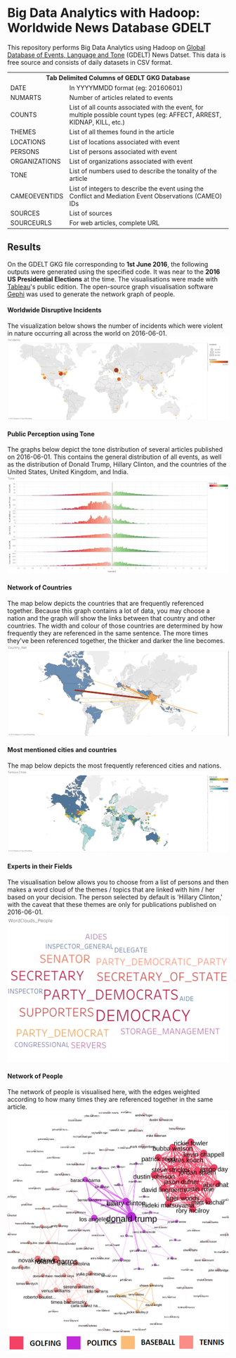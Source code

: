 # Big Data Analytics with Hadoop: Worldwide News Database GDELT
This repository performs Big Data Analytics using Hadoop on [Global Database of Events, Language and Tone](https://www.gdeltproject.org/) (GDELT) News Datset. This data is free source and consists of daily datasets in CSV format.

<table class="tg">
  <tr>
    <th class="tg-c3ow" colspan="2"><span style="font-weight:bold">Tab Delimited Columns of GEDLT GKG Database</span></th>
  </tr>
  <tr>
    <td class="tg-c3ow">DATE</td>
    <td class="tg-c3ow">In YYYYMMDD format (eg: 20160601)</td>
  </tr>
  <tr>
    <td class="tg-c3ow">NUMARTS</td>
    <td class="tg-c3ow">Number of articles related to events</td>
  </tr>
  <tr>
    <td class="tg-c3ow">COUNTS</td>
    <td class="tg-c3ow">List of all counts associated with the event, for multiple possible count types (eg: AFFECT, ARREST, KIDNAP, KILL, etc.)</td>
  </tr>
  <tr>
    <td class="tg-c3ow">THEMES</td>
    <td class="tg-c3ow">List of all themes found in the article</td>
  </tr>
  <tr>
    <td class="tg-c3ow">LOCATIONS</td>
    <td class="tg-c3ow">List of locations associated with event</td>
  </tr>
  <tr>
    <td class="tg-c3ow">PERSONS</td>
    <td class="tg-c3ow">List of persons associated with event</td>
  </tr>
  <tr>
    <td class="tg-c3ow">ORGANIZATIONS</td>
    <td class="tg-c3ow">List of organizations associated with event</td>
  </tr>
  <tr>
    <td class="tg-c3ow">TONE</td>
    <td class="tg-c3ow">List of numbers used to describe the tonality of the article</td>
  </tr>
  <tr>
    <td class="tg-c3ow">CAMEOEVENTIDS</td>
    <td class="tg-c3ow">List of integers to describe the event using the Conflict and Mediation Event Observations (CAMEO) IDs</td>
  </tr>
  <tr>
    <td class="tg-c3ow">SOURCES</td>
    <td class="tg-c3ow">List of sources</td>
  </tr>
  <tr>
    <td class="tg-c3ow">SOURCEURLS</td>
    <td class="tg-c3ow">For web articles, complete URL</td>
  </tr>
</table>

## Results
On the GDELT GKG file corresponding to **1st June 2016**, the following outputs were generated using the specified code. It was near to the **2016 US Presidential Elections** at the time. The visualisations were made with [Tableau](https://www.tableau.com/free )'s public edition. The open-source graph visualisation software [Gephi](https://gephi.org/) was used to generate the network graph of people.

#### Worldwide Disruptive Incidents
The visualization below shows the number of incidents which were violent in nature occurring all across the world on 2016-06-01.
![Worldwide Disruptive Incidents](Images/Incidents.png)

#### Public Perception using Tone
The graphs below depict the tone distribution of several articles published on 2016-06-01. This contains the general distribution of all events, as well as the distribution of Donald Trump, Hillary Clinton, and the countries of the United States, United Kingdom, and India.
![Public Perception using Tone](Images/Tone.png)

#### Network of Countries
The map below depicts the countries that are frequently referenced together. Because this graph contains a lot of data, you may choose a nation and the graph will show the links between that country and other countries. The width and colour of those countries are determined by how frequently they are referenced in the same sentence. The more times they've been referenced together, the thicker and darker the line becomes.
![Network of Countries](Images/Country_Net.png)

#### Most mentioned cities and countries
The map below depicts the most frequently referenced cities and nations.
![Most mentioned cities and countries](Images/Famous&#32;Cities.png)

#### Experts in their Fields
The visualisation below allows you to choose from a list of persons and then makes a word cloud of the themes / topics that are linked with him / her based on your decision. The person selected by default is 'Hillary Clinton,' with the caveat that these themes are only for publications published on 2016-06-01.
![Experts in their Fields](Images/WordClouds_People.png)

#### Network of People
The network of people is visualised here, with the edges weighted according to how many times they are referenced together in the same article.
![Network of frequently mentioned people](Images/people_network.svg)
![Legend for the network of people](Images/network_legend.png)